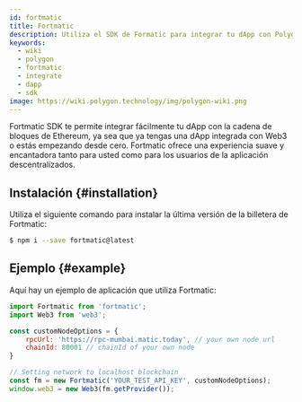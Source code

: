 ```yaml
---
id: fortmatic
title: Fortmatic
description: Utiliza el SDK de Formatic para integrar tu dApp con Polygon
keywords:
  - wiki
  - polygon
  - fortmatic
  - integrate
  - dapp
  - sdk
image: https://wiki.polygon.technology/img/polygon-wiki.png
---
```


Fortmatic SDK te permite integrar fácilmente tu dApp con la cadena de bloques de Ethereum, ya sea que ya tengas una dApp integrada con Web3 o estás empezando desde cero. Fortmatic ofrece una experiencia suave y encantadora tanto para usted como para los usuarios de la aplicación descentralizados.

## Instalación {#installation}

Utiliza el siguiente comando para instalar la última versión de la billetera de Fortmatic:

```bash
$ npm i --save fortmatic@latest
```

## Ejemplo {#example}
Aquí hay un ejemplo de aplicación que utiliza Fortmatic:

```js title="example.js"
import Fortmatic from 'fortmatic';
import Web3 from 'web3';

const customNodeOptions = {
    rpcUrl: 'https://rpc-mumbai.matic.today', // your own node url
    chainId: 80001 // chainId of your own node
}

// Setting network to localhost blockchain
const fm = new Fortmatic('YOUR_TEST_API_KEY', customNodeOptions);
window.web3 = new Web3(fm.getProvider());
```
